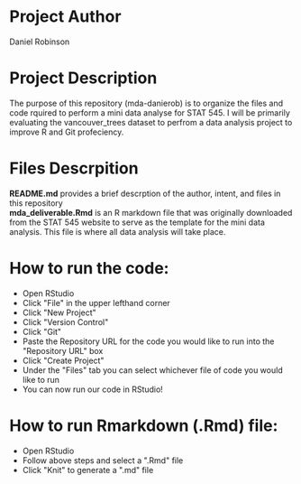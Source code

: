 # Project Author  
Daniel Robinson

# Project Description  
The purpose of this repository (mda-danierob) is to organize the files and code rquired to perform a mini data analyse for STAT 545. I will be primarily evaluating the vancouver_trees dataset to perfrom a data analysis project to improve R and Git profeciency.

# Files Descrpition  
__README.md__ provides a brief descrption of the author, intent, and files in this repository  
__mda_deliverable.Rmd__ is an R markdown file that was originally downloaded from the STAT 545 website to serve as the template for the mini data analysis. This file is where all data analysis will take place. 

# How to run the code:  
* Open RStudio  
* Click "File" in the upper lefthand corner  
* Click "New Project"  
* Click "Version Control"  
* Click "Git"  
* Paste the Repository URL for the code you would like to run into the "Repository URL" box  
* Click "Create Project"  
* Under the "Files" tab you can select whichever file of code you would like to run    
* You can now run our code in RStudio!  

# How to run Rmarkdown (.Rmd) file:
* Open RStudio
* Follow above steps and select a ".Rmd" file
* Click "Knit" to generate a ".md" file
